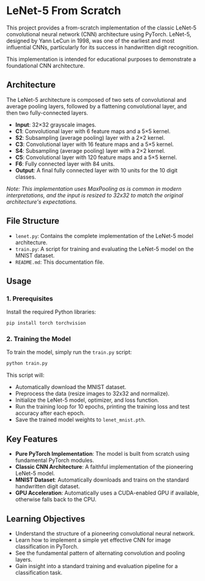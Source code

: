 # LeNet-5 From Scratch

This project provides a from-scratch implementation of the classic LeNet-5 convolutional neural network (CNN) architecture using PyTorch. LeNet-5, designed by Yann LeCun in 1998, was one of the earliest and most influential CNNs, particularly for its success in handwritten digit recognition.

This implementation is intended for educational purposes to demonstrate a foundational CNN architecture.

## Architecture

The LeNet-5 architecture is composed of two sets of convolutional and average pooling layers, followed by a flattening convolutional layer, and then two fully-connected layers.

-   **Input**: 32×32 grayscale images.
-   **C1**: Convolutional layer with 6 feature maps and a 5×5 kernel.
-   **S2**: Subsampling (average pooling) layer with a 2×2 kernel.
-   **C3**: Convolutional layer with 16 feature maps and a 5×5 kernel.
-   **S4**: Subsampling (average pooling) layer with a 2×2 kernel.
-   **C5**: Convolutional layer with 120 feature maps and a 5×5 kernel.
-   **F6**: Fully connected layer with 84 units.
-   **Output**: A final fully connected layer with 10 units for the 10 digit classes.

*Note: This implementation uses MaxPooling as is common in modern interpretations, and the input is resized to 32x32 to match the original architecture's expectations.*

## File Structure

-   `lenet.py`: Contains the complete implementation of the LeNet-5 model architecture.
-   `train.py`: A script for training and evaluating the LeNet-5 model on the MNIST dataset.
-   `README.md`: This documentation file.

## Usage

### 1. Prerequisites
Install the required Python libraries:
```bash
pip install torch torchvision
```

### 2. Training the Model
To train the model, simply run the `train.py` script:
```bash
python train.py
```
This script will:
-   Automatically download the MNIST dataset.
-   Preprocess the data (resize images to 32x32 and normalize).
-   Initialize the LeNet-5 model, optimizer, and loss function.
-   Run the training loop for 10 epochs, printing the training loss and test accuracy after each epoch.
-   Save the trained model weights to `lenet_mnist.pth`.

## Key Features

-   **Pure PyTorch Implementation**: The model is built from scratch using fundamental PyTorch modules.
-   **Classic CNN Architecture**: A faithful implementation of the pioneering LeNet-5 model.
-   **MNIST Dataset**: Automatically downloads and trains on the standard handwritten digit dataset.
-   **GPU Acceleration**: Automatically uses a CUDA-enabled GPU if available, otherwise falls back to the CPU.

## Learning Objectives

-   Understand the structure of a pioneering convolutional neural network.
-   Learn how to implement a simple yet effective CNN for image classification in PyTorch.
-   See the fundamental pattern of alternating convolution and pooling layers.
-   Gain insight into a standard training and evaluation pipeline for a classification task.
